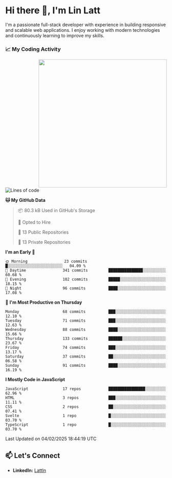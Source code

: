 # Hi there 👋, I'm Lin Latt

I'm a passionate full-stack developer with experience in building responsive and scalable web applications. I enjoy working with modern technologies and continuously learning to improve my skills.

### 📈 My Coding Activity 
<img src="https://github.com/user-attachments/assets/6cec4854-3eec-4600-9120-9be1d3cb2bfe"  width="400px" align="right">

<!--START_SECTION:waka-->
![Lines of code](https://img.shields.io/badge/From%20Hello%20World%20I%27ve%20Written-304.6%20thousand%20lines%20of%20code-blue)

**🐱 My GitHub Data** 

> 📦 80.3 kB Used in GitHub's Storage 
 > 
> 💼 Opted to Hire
 > 
> 📜 13 Public Repositories 
 > 
> 🔑 13 Private Repositories 
 > 
**I'm an Early 🐤** 

```text
🌞 Morning                23 commits          █░░░░░░░░░░░░░░░░░░░░░░░░   04.09 % 
🌆 Daytime                341 commits         ███████████████░░░░░░░░░░   60.68 % 
🌃 Evening                102 commits         █████░░░░░░░░░░░░░░░░░░░░   18.15 % 
🌙 Night                  96 commits          ████░░░░░░░░░░░░░░░░░░░░░   17.08 % 
```
📅 **I'm Most Productive on Thursday** 

```text
Monday                   68 commits          ███░░░░░░░░░░░░░░░░░░░░░░   12.10 % 
Tuesday                  71 commits          ███░░░░░░░░░░░░░░░░░░░░░░   12.63 % 
Wednesday                88 commits          ████░░░░░░░░░░░░░░░░░░░░░   15.66 % 
Thursday                 133 commits         ██████░░░░░░░░░░░░░░░░░░░   23.67 % 
Friday                   74 commits          ███░░░░░░░░░░░░░░░░░░░░░░   13.17 % 
Saturday                 37 commits          ██░░░░░░░░░░░░░░░░░░░░░░░   06.58 % 
Sunday                   91 commits          ████░░░░░░░░░░░░░░░░░░░░░   16.19 % 
```


**I Mostly Code in JavaScript** 

```text
JavaScript               17 repos            ████████████████░░░░░░░░░   62.96 % 
HTML                     3 repos             ███░░░░░░░░░░░░░░░░░░░░░░   11.11 % 
CSS                      2 repos             ██░░░░░░░░░░░░░░░░░░░░░░░   07.41 % 
Svelte                   1 repo              █░░░░░░░░░░░░░░░░░░░░░░░░   03.70 % 
TypeScript               1 repo              █░░░░░░░░░░░░░░░░░░░░░░░░   03.70 % 
```




 Last Updated on 04/02/2025 18:44:19 UTC
<!--END_SECTION:waka-->

## 📫 Let's Connect

- **LinkedIn:** [Lattln](https://linkedin.com/in/lin-latt)
<!-- - **Portfolio:** [Your Portfolio](https://yourportfolio.com) -->
